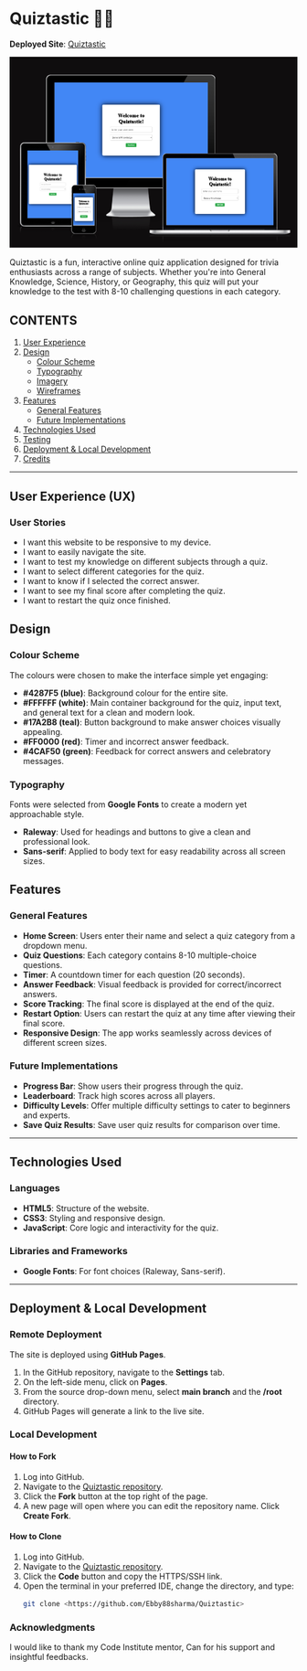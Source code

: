 # Quiztastic 🤘🔥

**Deployed Site**: [Quiztastic](https://ebby88sharma.github.io/Quiztastic/)

![Quiztastic on multiple screens](./assets/images/backscreen2.png)

Quiztastic is a fun, interactive online quiz application designed for trivia enthusiasts across a range of subjects. Whether you're into General Knowledge, Science, History, or Geography, this quiz will put your knowledge to the test with 8-10 challenging questions in each category.


## CONTENTS

1. [User Experience](#user-experience)
2. [Design](#design)
    - [Colour Scheme](#colour-scheme)
    - [Typography](#typography)
    - [Imagery](#imagery)
    - [Wireframes](#wireframes)
3. [Features](#features)
    - [General Features](#general-features)
    - [Future Implementations](#future-implementations)
4. [Technologies Used](#technologies-used)
5. [Testing](#testing)
6. [Deployment & Local Development](#deployment-local-development)
7. [Credits](#credits)

---

## User Experience (UX)

### User Stories

- I want this website to be responsive to my device.
- I want to easily navigate the site.
- I want to test my knowledge on different subjects through a quiz.
- I want to select different categories for the quiz.
- I want to know if I selected the correct answer.
- I want to see my final score after completing the quiz.
- I want to restart the quiz once finished.

## Design

### Colour Scheme

The colours were chosen to make the interface simple yet engaging:

- **#4287F5 (blue)**: Background colour for the entire site.
- **#FFFFFF (white)**: Main container background for the quiz, input text, and general text for a clean and modern look.
- **#17A2B8 (teal)**: Button background to make answer choices visually appealing.
- **#FF0000 (red)**: Timer and incorrect answer feedback.
- **#4CAF50 (green)**: Feedback for correct answers and celebratory messages.

### Typography

Fonts were selected from **Google Fonts** to create a modern yet approachable style.

- **Raleway**: Used for headings and buttons to give a clean and professional look.
- **Sans-serif**: Applied to body text for easy readability across all screen sizes.

## Features

### General Features

- **Home Screen**: Users enter their name and select a quiz category from a dropdown menu.
- **Quiz Questions**: Each category contains 8-10 multiple-choice questions.
- **Timer**: A countdown timer for each question (20 seconds).
- **Answer Feedback**: Visual feedback is provided for correct/incorrect answers.
- **Score Tracking**: The final score is displayed at the end of the quiz.
- **Restart Option**: Users can restart the quiz at any time after viewing their final score.
- **Responsive Design**: The app works seamlessly across devices of different screen sizes.

### Future Implementations

- **Progress Bar**: Show users their progress through the quiz.
- **Leaderboard**: Track high scores across all players.
- **Difficulty Levels**: Offer multiple difficulty settings to cater to beginners and experts.
- **Save Quiz Results**: Save user quiz results for comparison over time.

---

## Technologies Used

### Languages

- **HTML5**: Structure of the website.
- **CSS3**: Styling and responsive design.
- **JavaScript**: Core logic and interactivity for the quiz.

### Libraries and Frameworks

- **Google Fonts**: For font choices (Raleway, Sans-serif).

---

## Deployment & Local Development

### Remote Deployment

The site is deployed using **GitHub Pages**.

1. In the GitHub repository, navigate to the **Settings** tab.
2. On the left-side menu, click on **Pages**.
3. From the source drop-down menu, select **main branch** and the **/root** directory.
4. GitHub Pages will generate a link to the live site.

### Local Development

#### How to Fork

1. Log into GitHub.
2. Navigate to the [Quiztastic repository](#https://github.com/Ebby88sharma/Quiztastic).
3. Click the **Fork** button at the top right of the page.
4. A new page will open where you can edit the repository name. Click **Create Fork**.

#### How to Clone

1. Log into GitHub.
2. Navigate to the [Quiztastic repository](#https://github.com/Ebby88sharma/Quiztastic).
3. Click the **Code** button and copy the HTTPS/SSH link.
4. Open the terminal in your preferred IDE, change the directory, and type:
   ```bash
   git clone <https://github.com/Ebby88sharma/Quiztastic>

### Acknowledgments
I would like to thank my Code Institute mentor, Can for his support and insightful feedbacks.
